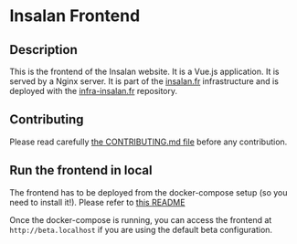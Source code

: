 # Insalan Frontend

## Description

This is the frontend of the Insalan website. It is a Vue.js application. It is
served by a Nginx server. It is part of the [insalan.fr](https://insalan.fr)
infrastructure and is deployed with the
[infra-insalan.fr](https://github.com/InsaLan/infra-insalan.fr) repository.

## Contributing

Please read carefully [the CONTRIBUTING.md file](CONTRIBUTING.md) before any
contribution.

## Run the frontend in local

The frontend has to be deployed from the docker-compose setup (so you need to
install it!). Please refer to [this
README](https://github.com/InsaLan/infra-insalan.fr/blob/main/README.md)

Once the docker-compose is running, you can access the frontend at
`http://beta.localhost` if you are using the default beta configuration.
